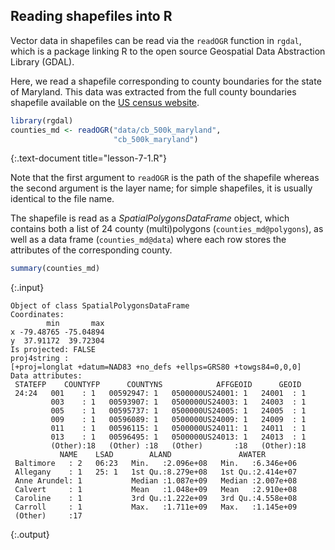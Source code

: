 ---
---

## Reading shapefiles into R 

Vector data in shapefiles can be read via the `readOGR` function in `rgdal`,
which is a package linking R to the open source Geospatial Data Abstraction 
Library (GDAL).

Here, we read a shapefile corresponding to county boundaries for the state 
of Maryland. This data was extracted from the full county boundaries
shapefile available on the [US census website](https://www.census.gov/geo/maps-data/data/cbf/cbf_counties.html).


~~~r
library(rgdal)
counties_md <- readOGR("data/cb_500k_maryland", 
                       "cb_500k_maryland")
~~~
{:.text-document title="lesson-7-1.R"}

Note that the first argument to `readOGR` is the path of the shapefile 
whereas the second argument is the layer name; for simple shapefiles, it is
usually identical to the file name.

<!--split-->

The shapefile is read as a *SpatialPolygonsDataFrame* object, which contains
both a list of 24 county (multi)polygons (`counties_md@polygons`), as well as a
data frame (`counties_md@data`) where each row stores the attributes of the
corresponding county.


~~~r
summary(counties_md)
~~~
{:.input}
~~~
Object of class SpatialPolygonsDataFrame
Coordinates:
        min       max
x -79.48765 -75.04894
y  37.91172  39.72304
Is projected: FALSE 
proj4string :
[+proj=longlat +datum=NAD83 +no_defs +ellps=GRS80 +towgs84=0,0,0]
Data attributes:
 STATEFP    COUNTYFP      COUNTYNS            AFFGEOID      GEOID   
 24:24   001    : 1   00592947: 1   0500000US24001: 1   24001  : 1  
         003    : 1   00593907: 1   0500000US24003: 1   24003  : 1  
         005    : 1   00595737: 1   0500000US24005: 1   24005  : 1  
         009    : 1   00596089: 1   0500000US24009: 1   24009  : 1  
         011    : 1   00596115: 1   0500000US24011: 1   24011  : 1  
         013    : 1   00596495: 1   0500000US24013: 1   24013  : 1  
         (Other):18   (Other) :18   (Other)       :18   (Other):18  
           NAME    LSAD        ALAND               AWATER         
 Baltimore   : 2   06:23   Min.   :2.096e+08   Min.   :6.346e+06  
 Allegany    : 1   25: 1   1st Qu.:8.279e+08   1st Qu.:2.414e+07  
 Anne Arundel: 1           Median :1.087e+09   Median :2.007e+08  
 Calvert     : 1           Mean   :1.048e+09   Mean   :2.910e+08  
 Caroline    : 1           3rd Qu.:1.222e+09   3rd Qu.:4.558e+08  
 Carroll     : 1           Max.   :1.711e+09   Max.   :1.145e+09  
 (Other)     :17                                                  
~~~
{:.output}
